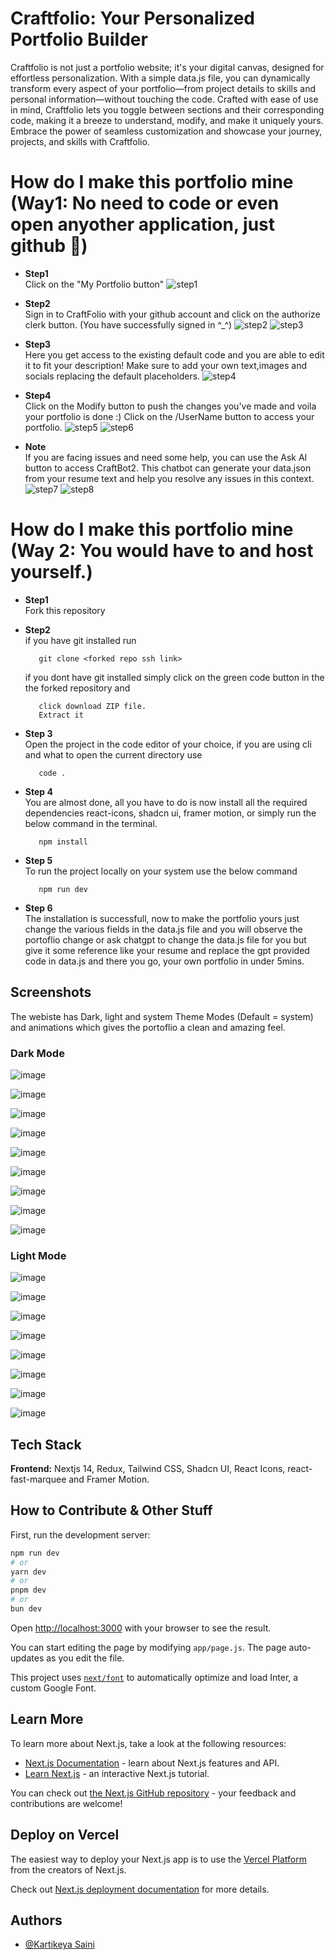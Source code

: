 # Craftfolio: Your Personalized Portfolio Builder

Craftfolio is not just a portfolio website; it's your digital canvas, designed for effortless personalization. With a simple data.js file, you can dynamically transform every aspect of your portfolio—from project details to skills and personal information—without touching the code. Crafted with ease of use in mind, Craftfolio lets you toggle between sections and their corresponding code, making it a breeze to understand, modify, and make it uniquely yours. Embrace the power of seamless customization and showcase your journey, projects, and skills with Craftfolio.

# How do I make this portfolio mine (Way1: No need to code or even open anyother application, just github 🙂)
- **Step1**\
  Click on the "My Portfolio button"
  ![step1](https://github.com/hi-Kartik2004/CraftFolio/assets/122284990/51a9a6c2-6b90-499e-b34b-ae9bb6e3d139)

- **Step2**\
  Sign in to CraftFolio with your github account and click on the authorize clerk button. 
  (You have successfully signed in ^_^)
  ![step2](https://github.com/hi-Kartik2004/CraftFolio/assets/122284990/d845c1b5-dc11-4ef7-9409-a9dd13c7d3b3)
  ![step3](https://github.com/hi-Kartik2004/CraftFolio/assets/122284990/3a9db8a2-64bb-4f49-90bb-aceb93ad67ca)

- **Step3**\
  Here you get access to the existing default code and you are able to edit it to fit your 
  description! Make sure to add your own text,images and socials replacing 
  the default placeholders.
  ![step4](https://github.com/hi-Kartik2004/CraftFolio/assets/122284990/17694273-27a4-42df-9c83-90b34dea8754)

  
- **Step4**\
  Click on the Modify button to push the changes you've made and voila your portfolio is 
  done :) Click on the /UserName button to access your portfolio.
  ![step5](https://github.com/hi-Kartik2004/CraftFolio/assets/122284990/63fdb345-0af4-4308-a63f-bde0cbdfe545)
  ![step6](https://github.com/hi-Kartik2004/CraftFolio/assets/122284990/75749131-95cb-4d1c-a8f7-64253847c126)



- **Note**\
  If you are facing issues and need some help, you can use the Ask AI button to access CraftBot2. This chatbot can generate your data.json from your resume text and help you resolve any issues in this context.
  ![step7](https://github.com/hi-Kartik2004/CraftFolio/assets/122284990/cbd4c737-e8d0-4e39-b83b-2093eb35fd84)
![step8](https://github.com/hi-Kartik2004/CraftFolio/assets/122284990/18388370-bcde-422e-855d-8fe80d79bfb7)



# How do I make this portfolio mine (Way 2: You would have to and host yourself.)

- **Step1**\
   Fork this repository
- **Step2**\
   if you have git installed run
   ```
      git clone <forked repo ssh link>
   ```
   if you dont have git installed simply click on the green code button in the the forked repository and
   ```
      click download ZIP file.
      Extract it
   ```
- **Step 3**\
   Open the project in the code editor of your choice, if you are using cli and what to open the current directory use
   ```
      code .
   ```
- **Step 4**\
   You are almost done, all you have to do is now install all the required dependencies react-icons, shadcn ui, framer motion, or simply run the below command in the terminal.
   ```
      npm install
   ```
- **Step 5**\
   To run the project locally on your system use the below command  
   ```
      npm run dev
   ```

- **Step 6**\
   The installation is successfull, now to make the portfolio yours just change the various fields in the data.js file and you will observe the portoflio change or ask chatgpt to change the data.js file for you but give it some reference like your resume and replace the gpt provided code in data.js and there you go, your own portfolio in under 5mins.


## Screenshots
The webiste has Dark, light and system Theme Modes (Default = system) and animations which gives the portoflio a clean and amazing feel.

### Dark Mode

![image](https://github.com/hi-Kartik2004/CraftFolio/assets/111000515/ade2ac6c-9622-462e-8398-a6ce956e73de)

![image](https://github.com/hi-Kartik2004/CraftFolio/assets/111000515/2f89866c-51e0-430e-841f-487662d886f0)

![image](https://github.com/hi-Kartik2004/CraftFolio/assets/111000515/e73f824d-aecc-45e7-b45e-0b1eaa770872)

![image](https://github.com/hi-Kartik2004/CraftFolio/assets/111000515/e403d9f3-2d35-40dd-ab6b-2954d0747535)

![image](https://github.com/hi-Kartik2004/CraftFolio/assets/111000515/df5f548b-ac51-4841-8447-d37fbd471e5f)

![image](https://github.com/hi-Kartik2004/CraftFolio/assets/111000515/b18ed17b-2540-436c-bf26-80bc9059cf51)

![image](https://github.com/hi-Kartik2004/CraftFolio/assets/111000515/d6f5f7b0-5836-4434-ad07-2a09c2dcdb4e)

![image](https://github.com/hi-Kartik2004/CraftFolio/assets/111000515/4350ad87-00c9-4987-a905-c1b0efb73fc1)


![image](https://github.com/hi-Kartik2004/CraftFolio/assets/111000515/958f9878-d526-4198-a4c6-f77a8774605d)



### Light Mode

![image](https://github.com/hi-Kartik2004/CraftFolio/assets/111000515/0c5243d4-9d68-4e2e-a404-d4408f1efa55)

![image](https://github.com/hi-Kartik2004/CraftFolio/assets/111000515/3109c1a7-32f9-470b-8f93-9b6870f78dde)

![image](https://github.com/hi-Kartik2004/CraftFolio/assets/111000515/f16c4f21-8336-482d-9bbb-43b55c601b87)

![image](https://github.com/hi-Kartik2004/CraftFolio/assets/111000515/be07834d-4253-48cd-b21a-9f908e52807f)

![image](https://github.com/hi-Kartik2004/CraftFolio/assets/111000515/420227d0-a1c0-4316-92ac-9303281d1df7)

![image](https://github.com/hi-Kartik2004/CraftFolio/assets/111000515/5668330d-ed9f-4af3-bb7a-e869f62aa56e)

![image](https://github.com/hi-Kartik2004/CraftFolio/assets/111000515/93f2ada4-05d6-4712-8b56-bfb8be09a845)

![image](https://github.com/hi-Kartik2004/CraftFolio/assets/111000515/d99b1f8c-abae-44c5-a82e-e49abc1c2eac)


## Tech Stack

**Frontend:** Nextjs 14, Redux, Tailwind CSS, Shadcn UI, React Icons, react-fast-marquee and Framer Motion.


## How to Contribute & Other Stuff

First, run the development server:

```bash
npm run dev
# or
yarn dev
# or
pnpm dev
# or
bun dev
```

Open [http://localhost:3000](http://localhost:3000) with your browser to see the result.

You can start editing the page by modifying `app/page.js`. The page auto-updates as you edit the file.

This project uses [`next/font`](https://nextjs.org/docs/basic-features/font-optimization) to automatically optimize and load Inter, a custom Google Font.

## Learn More

To learn more about Next.js, take a look at the following resources:

- [Next.js Documentation](https://nextjs.org/docs) - learn about Next.js features and API.
- [Learn Next.js](https://nextjs.org/learn) - an interactive Next.js tutorial.

You can check out [the Next.js GitHub repository](https://github.com/vercel/next.js/) - your feedback and contributions are welcome!

## Deploy on Vercel

The easiest way to deploy your Next.js app is to use the [Vercel Platform](https://vercel.com/new?utm_medium=default-template&filter=next.js&utm_source=create-next-app&utm_campaign=create-next-app-readme) from the creators of Next.js.

Check out [Next.js deployment documentation](https://nextjs.org/docs/deployment) for more details.

## Authors

- [@Kartikeya Saini](https://www.github.com/hi-kartik2004)
